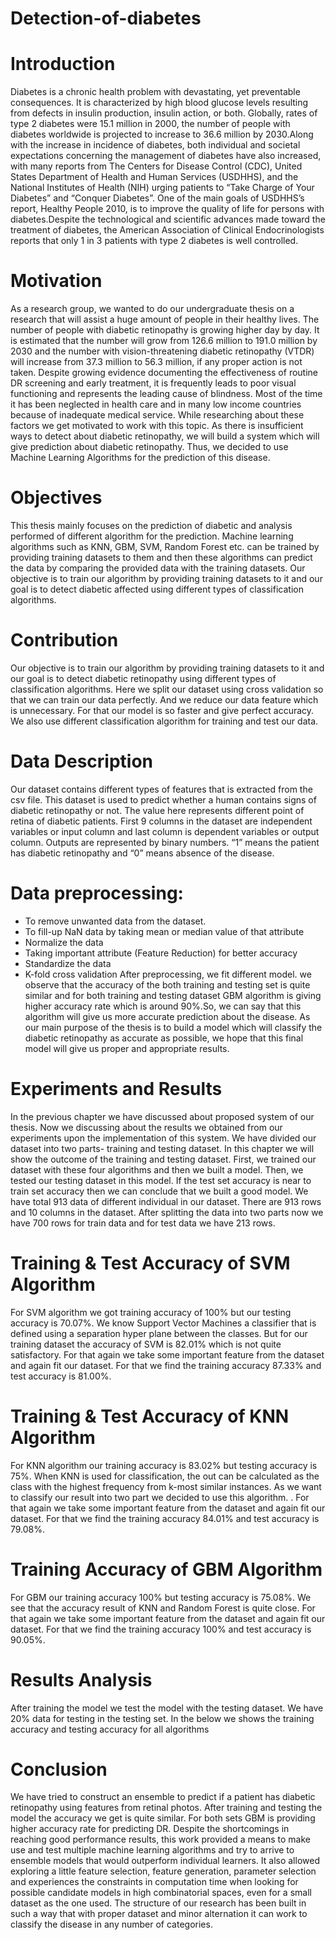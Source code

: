 # Detection-of-diabetes
# Introduction
Diabetes is a chronic health problem with devastating, yet preventable consequences. It is characterized by high blood glucose levels resulting from defects in insulin production, insulin action, or both. Globally, rates of type 2 diabetes were 15.1 million in 2000, the number of people with diabetes worldwide is projected to increase to 36.6 million by 2030.Along with the increase in incidence of diabetes, both individual and societal expectations concerning the management of diabetes have also increased, with many reports from The Centers for Disease Control (CDC), United States Department of Health and Human Services (USDHHS), and the National Institutes of Health (NIH) urging patients to “Take Charge of Your Diabetes” and “Conquer Diabetes”. One of the main goals of USDHHS’s report, Healthy People 2010, is to improve the quality of life for persons with diabetes.Despite the technological and scientific advances made toward the treatment of diabetes, the American Association of Clinical Endocrinologists reports that only 1 in 3 patients with type 2 diabetes is well controlled.

# Motivation
As a research group, we wanted to do our undergraduate thesis on a research that will assist a huge amount of people in their healthy lives. The number of people with diabetic retinopathy is growing higher day by day. It is estimated that the number will grow from 126.6 million to 191.0 million by 2030 and the number with vision-threatening diabetic retinopathy (VTDR) will increase from 37.3 million to 56.3 million, if any proper action is not taken. Despite growing evidence documenting the effectiveness of routine DR screening and early treatment, it is frequently leads to poor visual functioning and represents the leading cause of blindness. Most of the time it has been neglected in health care and in many low income countries because of inadequate medical service. While researching about these factors we get motivated to work with this topic. As there is insufficient ways to detect about diabetic retinopathy, we will build a system which will give prediction about diabetic retinopathy. Thus, we decided to use Machine Learning Algorithms for the prediction of this disease.

# Objectives 
This thesis mainly focuses on the prediction of diabetic and analysis performed of different algorithm for the prediction. Machine learning algorithms such as KNN, GBM, SVM, Random Forest etc. can be trained by providing training datasets to them and then these algorithms can predict the data by comparing the provided data with the training datasets. Our objective is to train our algorithm by providing training datasets to it and our goal is to detect diabetic affected using different types of classification algorithms.

# Contribution
Our objective is to train our algorithm by providing training datasets to it and our goal is to detect diabetic retinopathy using different types of classification algorithms. Here we split our dataset using cross validation so that we can train our data perfectly. And we reduce our data feature which is unnecessary. For that our model is so faster and give perfect accuracy. We also use different classification algorithm for training and test our data.

# Data Description
Our dataset contains different types of features that is extracted from the csv file. This dataset is used to predict whether a human contains signs of diabetic retinopathy or not. The value here represents different point of retina of diabetic patients. First 9 columns in the dataset are independent variables or input column and last column is dependent variables or output column. Outputs are represented by binary numbers. “1” means the patient has diabetic retinopathy and “0” means absence of the disease.


# Data preprocessing:
- To remove unwanted data from the dataset.
- To fill-up NaN data by taking mean or median value of that attribute
- Normalize the data
- Taking important attribute (Feature Reduction) for better accuracy
- Standardize the data
- K-fold cross validation
After preprocessing, we fit different model. we observe that the accuracy of the both training and testing set is quite similar and for both training and testing dataset GBM algorithm is giving higher accuracy rate which is around 90%.So, we can say that this algorithm will give us more accurate prediction about the disease. As our main purpose of the thesis is to build a model which will classify the diabetic retinopathy as accurate as possible, we hope that this final model will give us proper and appropriate results.


# Experiments and Results
In the previous chapter we have discussed about proposed system of our thesis. Now we discussing about the results we obtained from our experiments upon the implementation of this system. We have divided our dataset into two parts- training and testing dataset. In this chapter we will show the outcome of the training and testing dataset. First, we trained our dataset with these four algorithms and then we built a model. Then, we tested our testing dataset in this model. If the test set accuracy is near to train set accuracy then we can conclude that we built a good model. We have total 913 data of different individual in our dataset. There are 913 rows and 10 columns in the dataset. After splitting the data into two parts now we have 700 rows for train data and for test data we have 213 rows.
# Training & Test Accuracy of SVM Algorithm
For SVM algorithm we got training accuracy of 100% but our testing accuracy is 70.07%. We know Support Vector Machines a classifier that is defined using a separation hyper plane between the classes. But for our training dataset the accuracy of SVM is 82.01% which is not quite satisfactory. For that again we take some important feature from the dataset and again fit our dataset. For that we find the training accuracy 87.33% and test accuracy is 81.00%.
# Training & Test Accuracy of KNN Algorithm
For KNN algorithm our training accuracy is 83.02% but testing accuracy is 75%. When KNN is used for classification, the out can be calculated as the class with the highest frequency from k-most similar instances. As we want to classify our result into two part we decided to use this algorithm. . For that again we take some important feature from the dataset and again fit our dataset. For that we find the training accuracy 84.01% and test accuracy is 79.08%.
# Training Accuracy of GBM Algorithm
For GBM our training accuracy 100% but testing accuracy is 75.08%. We see that the accuracy result of KNN and Random Forest is quite close. For that again we take some important feature from the dataset and again fit our dataset. For that we find the training accuracy 100% and test accuracy is 90.05%.

# Results Analysis
After training the model we test the model with the testing dataset. We have 20% data for testing in the testing set. In the below we shows the training accuracy and testing accuracy for all algorithms

# Conclusion
We have tried to construct an ensemble to predict if a patient has diabetic retinopathy using features from retinal photos. After training and testing the model the accuracy we get is quite similar. For both sets GBM is providing higher accuracy rate for predicting DR. Despite the shortcomings in reaching good performance results, this work provided a means to make use and test multiple machine learning algorithms and try to arrive to ensemble models that would outperform individual learners. It also allowed exploring a little feature selection, feature generation, parameter selection and experiences the constraints in computation time when looking for possible candidate models in high combinatorial spaces, even for a small dataset as the one used. The structure of our research has been built in such a way that with proper dataset and minor alternation it can work to classify the disease in any number of categories.

